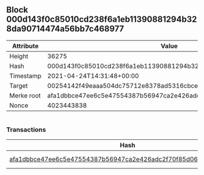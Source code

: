 ## Block 000d143f0c85010cd238f6a1eb11390881294b328da90714474a56bb7c468977

Attribute | Value
--- | ---
Height | 36275
Hash | 000d143f0c85010cd238f6a1eb11390881294b328da90714474a56bb7c468977
Timestamp | 2021-04-24T14:31:48+00:00
Target | 00254142f49eaaa504dc75712e8378ad5316cbcead634704b3734b6271167cc4
Merke root | afa1dbbce47ee6c5e47554387b56947ca2e426adc2f70f85d062b5b544e6adf5
Nonce | 4023443838

```

```

### Transactions

Hash | Amount
--- | ---
[afa1dbbce47ee6c5e47554387b56947ca2e426adc2f70f85d062b5b544e6adf5](afa1dbbce47ee6c5e47554387b56947ca2e426adc2f70f85d062b5b544e6adf5.md) | 10.00000000 SKEPTI 
